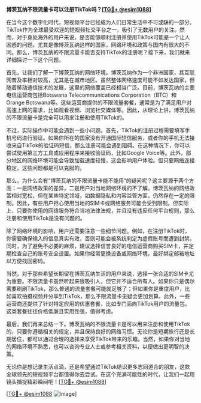 **博茨瓦纳不限流量卡可以注册TikTok吗？[[TG💪+ @esim1088](https://t.me/s/esim1088)]**

在当今这个数字化时代，短视频平台已经成为人们日常生活中不可或缺的一部分。TikTok作为全球最受欢迎的短视频社交平台之一，吸引了无数用户的关注。然而，对于身处海外的用户来说，是否能够顺利注册并使用TikTok可能是一个让人困惑的问题。尤其是像博茨瓦纳这样的国家，网络环境和政策与国内有很大的不同。那么，博茨瓦纳的不限流量卡能否支持TikTok的注册呢？接下来，我们就来详细探讨一下这个问题。

首先，让我们了解一下博茨瓦纳的网络环境。博茨瓦纳作为一个非洲国家，其互联网普及率相对较高，尤其是在城市地区。虽然整体网络速度可能不如发达国家，但随着移动通信技术的发展，这里的网络覆盖已经相当广泛。目前，博茨瓦纳的主要电信运营商包括Botswana Telecommunications Corporation（BTC）和Orange Botswana等。这些运营商提供的不限流量套餐，通常是为了满足用户对高速上网的需求，比如观看视频、浏览社交媒体等。因此，从理论上讲，博茨瓦纳的不限流量卡是完全可以用来注册和使用TikTok的。

不过，实际操作中可能会遇到一些小问题。首先，TikTok的注册过程需要填写手机号码进行验证。如果你所在的国家没有开通国际短信服务，或者你的手机无法接收来自TikTok的验证码短信，那么注册可能会遇到阻碍。在这种情况下，你可以尝试使用第三方工具或应用程序来接收验证码，比如Google Voice等。此外，部分地区的网络环境可能会导致加载速度较慢，这会影响用户体验。但只要网络连接稳定，这些问题都是可以克服的。

那么，为什么会有“博茨瓦纳的不限流量卡能不能用”的疑问呢？这主要源于两个方面：一是网络政策的差异，二是用户对当地网络环境的不了解。博茨瓦纳的网络政策相对宽松，但在某些特定领域，如数据隐私和内容监管方面，仍然存在一定的限制。因此，有些用户担心使用当地的SIM卡或网络服务可能会受到限制。但实际上，只要你使用的网络服务符合当地法律法规，并且没有违反任何平台规则，那么注册和使用TikTok是没有问题的。

除了网络环境的影响，用户还需要注意一些细节问题。例如，在注册TikTok时，你需要确保输入的信息真实有效，否则可能会被系统判定为虚假账号而遭到封禁。同时，为了避免不必要的麻烦，建议选择信誉良好的电信运营商购买SIM卡，并定期检查自己的账号安全设置。如果你经常更换设备或网络环境，最好绑定邮箱地址以方便找回密码。

当然，对于那些希望长期留在博茨瓦纳生活的用户来说，选择一张合适的SIM卡尤为重要。不限流量卡虽然听起来很吸引人，但它并不适合所有人。如果你只是偶尔需要刷刷TikTok，那么普通的流量套餐可能就足够了；但如果你是重度用户，比如喜欢拍摄视频并分享到TikTok，那么不限流量卡无疑会更加划算。此外，一些运营商还提供了针对特定应用的优惠套餐，比如专门面向TikTok用户的流量包。这类套餐往往价格低廉且实用性强，值得考虑。

最后，我们再来总结一下。博茨瓦纳的不限流量卡是可以用来注册和使用TikTok的，只要你遵循相关的规定，并且保持良好的网络习惯。无论你是短期旅行还是长期居住，都可以通过合理的选择来享受TikTok带来的乐趣。当然，如果你对当地的网络环境不熟悉，也可以咨询专业人士或参考相关资料，以便做出更明智的决策。

无论你是想记录生活点滴，还是希望通过TikTok结识更多志同道合的朋友，这款全球领先的短视频平台都值得你去尝试。在这个充满可能性的时代，让我们一起用镜头捕捉精彩瞬间吧！[[TG💪+ @esim1088](https://t.me/s/esim1088)]

[[TG💪+ @esim1088](https://t.me/s/esim1088) ![Image](https://i.postimg.cc/4NQfJmqS/Snipaste-2025-05-13-00-14-12.png)]